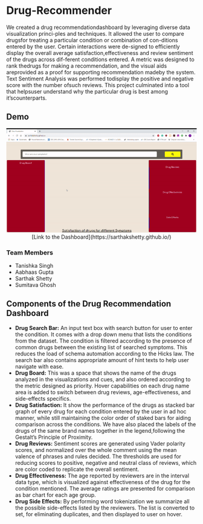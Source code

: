 # Drug-Recommender
We  created  a  drug  recommendationdashboard by leveraging diverse data visualization princi-ples and techniques.  It allowed the user to compare drugsfor treating a particular condition or combination of con-ditions entered by the user.  Certain interactions were de-signed to efficiently display the overall average satisfaction,effectiveness and review sentiment of the drugs across dif-ferent conditions entered. A metric was designed to rank thedrugs for making a recommendation, and the visual aids areprovided as a proof for supporting recommendation madeby the system.   Text Sentiment Analysis was performed todisplay the positive and negative score with the number ofsuch reviews. This project culminated into a tool that helpsuser understand why the particular drug is best among it’scounterparts.


## Demo 

<p align="center">
  <img src="https://raw.githubusercontent.com/tanishkasingh9/Drug-Recommender/master/Demo/drugboard.gif"><br>
  [Link to the Dashboard](https://sarthakshetty.github.io/)
</p>


### Team Members 
- Tanishka Singh 
- Aabhaas Gupta 
- Sarthak Shetty
- Sumitava Ghosh 

## Components of the Drug Recommendation Dashboard

-   <b>Drug Search Bar:</b> An input text box with search button for user to enter the condition. It comes with a drop down menu that lists the conditions from the dataset. The condition is filtered according to the presence of common drugs between the existing list of searched symptoms. This reduces the load of schema automation according to the Hicks law. The search bar also contains appropriate amount of hint texts to help user navigate with ease. 
-   <b>Drug Board:</b> This was a space that shows the name of the drugs analyzed in the visualizations and cues, and also ordered according to the metric designed as priority. Hover capabilities on each drug name area is added to switch between drug reviews, age-effectiveness, and side-effects specifics.
-   <b>Drug Satisfaction:</b> It show the performance of the drugs as stacked bar graph of every drug for each condition entered by the user in ad hoc manner, while still maintaining the color order of staked bars for aiding comparison across the conditions. We have also placed the labels of the drugs of the same brand names together in the legend,following the Gestalt’s Principle of Proximity.
-   <b>Drug Reviews:</b> Sentiment scores are generated using Vader polarity scores, and normalized over the whole comment using the mean valence of phrases and rules decided. The thresholds are used for reducing scores to positive, negative and neutral class of reviews, which are color coded to replicate the overall sentiment. 
-   <b>Drug Effectiveness:</b> The age reported by reviewers are in the interval data type, which is visualized against effectiveness of the drug for the condition mentioned. The average ratings are presented for comparison as bar chart for each age group.
-   <b>Drug Side Effects:</b> By performing word tokenization we summarize all the possible side-effects listed by the reviewers. The list is converted to set, for eliminating duplicates, and then displayed to user on hover.
